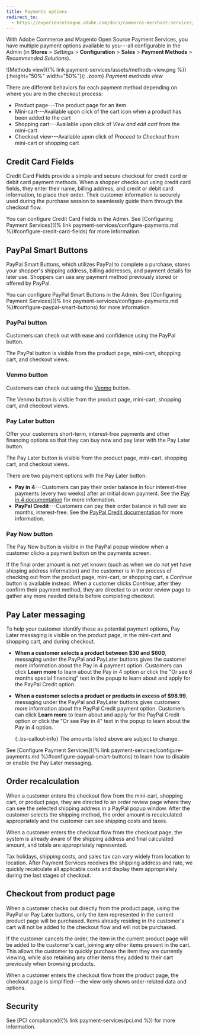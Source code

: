 ```yaml
---
title: Payments options
redirect_to:
  - https://experienceleague.adobe.com/docs/commerce-merchant-services/payment-services/payments-options.html
---
```


With Adobe Commerce and Magento Open Source Payment Services, you have multiple payment options available to you---all configurable in the Admin (in **Stores** > _Settings_ > **Configuration** > **Sales** >  **Payment Methods** > _Recommended Solutions_).

![Methods view]({% link payment-services/assets/methods-view.png %}){:height="50%" width="50%"}{: .zoom}
_Payment methods view_

There are different behaviors for each payment method depending on where you are in the checkout process:

* Product page---The product page for an item
* Mini-cart---Available upon click of the cart icon when a product has been added to the cart
* Shopping cart---Available upon click of _View and edit cart_ from the mini-cart
* Checkout view---Available upon click of _Proceed to Checkout_ from mini-cart or shopping cart

## Credit Card Fields

Credit Card Fields provide a simple and secure checkout for credit card or debit card payment methods. When a shopper checks out using credit card fields, they enter their name, billing address, and credit or debit card information, to place their order. Their customer information is securely used during the purchase session to seamlessly guide them through the checkout flow.

You can configure Credit Card Fields in the Admin. See [Configuring Payment Services]({% link payment-services/configure-payments.md %}#configure-credit-card-fields) for more information.

## PayPal Smart Buttons

PayPal Smart Buttons, which utilizes PayPal to complete a purchase, stores your shopper's shipping address, billing addresses, and payment details for later use. Shoppers can use any payment method previously stored or offered by PayPal.

You can configure PayPal Smart Buttons in the Admin. See [Configuring Payment Services]({% link payment-services/configure-payments.md %}#configure-paypal-smart-buttons) for more information.

### PayPal button

Customers can check out with ease and confidence using the PayPal button.

The PayPal button is visible from the product page, mini-cart, shopping cart, and checkout views.

### Venmo button

Customers can check out using the [Venmo](https://venmo.com/) button.

The Venmo button is visible from the product page, mini-cart, shopping cart, and checkout views.

### Pay Later button

Offer your customers short-term, interest-free payments and other financing options so that they can buy now and pay later with the Pay Later button.

The Pay Later button is visible from the product page, mini-cart, shopping cart, and checkout views.

There are two payment options with the Pay Later button:

* **Pay in 4**---Customers can pay their order balance in four interest-free payments (every two weeks) after an initial down payment. See the [Pay in 4 documentation](https://www.paypal.com/us/for-you/pay-in-4) for more information.
* **PayPal Credit**---Customers can pay their order balance in full over six months, interest-free. See the [PayPal Credit documentation](https://www.paypal.com/us/webapps/mpp/paypal-credit) for more information.

### Pay Now button

The Pay Now button is visible in the PayPal popup window when a customer clicks a payment button on the payments screen.

If the final order amount is not yet known (such as when we do not yet have shipping address information) and the customer is in the process of checking out from the product page, mini-cart, or shopping cart, a _Continue_ button is available instead. When a customer clicks _Continue_, after they confirm their payment method, they are directed to an order review page to gather any more needed details before completing checkout.

## Pay Later messaging

To help your customer identify these as potential payment options, Pay Later messaging is visible on the product page, in the mini-cart and shopping cart, and during checkout.

* **When a customer selects a product between $30 and $600**, messaging under the PayPal and PayLater buttons gives the customer more information about the Pay in 4 payment option. Customers can click **Learn more** to learn about the Pay in 4 option _or_ click the "Or see 6 months special financing" text in the popup to learn about and apply for the PayPal Credit option.
* **When a customer selects a product or products in excess of $98.99**, messaging under the PayPal and PayLater buttons gives customers more information about the PayPal Credit payment option. Customers can click **Learn more** to learn about and apply for the PayPal Credit option _or_ click the "Or see Pay in 4" text in the popup to learn about the Pay in 4 option.

   {:.bs-callout-info}
   The amounts listed above are subject to change.

See [Configure Payment Services]({% link payment-services/configure-payments.md %}#configure-paypal-smart-buttons) to learn how to disable or enable the Pay Later messaging.

## Order recalculation

When a customer enters the checkout flow from the mini-cart, shopping cart, or product page, they are directed to an order review page where they can see the selected shipping address in a PayPal popup window. After the customer selects the shipping method, the order amount is recalculated appropriately and the customer can see shipping costs and taxes.

When a customer enters the checkout flow from the checkout page, the system is already aware of the shipping address and final calculated amount, and totals are appropriately represented.

Tax holidays, shipping costs, and sales tax can vary widely from location to location. After Payment Services receives the shipping address and rate, we quickly recalculate all applicable costs and display them appropriately during the last stages of checkout.

## Checkout from product page

When a customer checks out directly from the product page, using the PayPal or Pay Later buttons, only the item represented in the current product page will be purchased. Items already residing in the customer's cart will not be added to the checkout flow and will not be purchased.

If the customer cancels the order, the item in the current product page will be added to the customer's cart, joining any other items present in the cart. This allows the customer to quickly purchase the item they are currently viewing, while also retaining any other items they added to their cart previously when browsing products.

When a customer enters the checkout flow from the product page, the checkout page is simplified---the view only shows order-related data and options.

## Security

See [PCI compliance]({% link payment-services/pci.md %}) for more information.